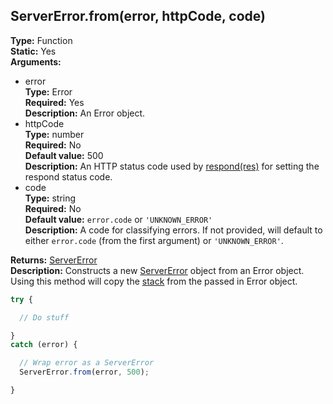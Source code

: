 ## ServerError.from(error, httpCode, code)

**Type:** Function  
**Static:** Yes  
**Arguments:**
  - error  
    **Type:** Error  
    **Required:** Yes  
    **Description:** An Error object.
  - httpCode  
    **Type:** number  
    **Required:** No  
    **Default value:** 500  
    **Description:** An HTTP status code used by [respond(res)](#respondres) for setting the respond status code.
  - code  
    **Type:** string  
    **Required:** No  
    **Default value:** `error.code` or `'UNKNOWN_ERROR'`  
    **Description:** A code for classifying errors. If not provided, will default to either `error.code` (from the first argument) or `'UNKNOWN_ERROR'`.

**Returns:** [ServerError](./)  
**Description:** Constructs a new [ServerError](./) object from an Error object. Using this method will copy the [stack](#stack) from the passed in Error object.

```ts
try {

  // Do stuff

}
catch (error) {

  // Wrap error as a ServerError
  ServerError.from(error, 500);

}
```
